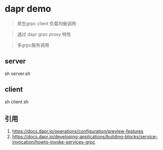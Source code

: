 # dapr demo

> 原生grpc client 负载均衡调用

> 通过 dapr grpc proxy 特性

> 多grpc服务调用

## server
sh server.sh

## client
sh client.sh

## 引用
1. https://docs.dapr.io/operations/configuration/preview-features
2. https://docs.dapr.io/developing-applications/building-blocks/service-invocation/howto-invoke-services-grpc